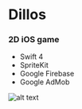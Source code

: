 # Dillos #

### 2D iOS game ###

* Swift 4
* SpriteKit
* Google Firebase
* Google AdMob

![alt text](https://github-dillos-pictures.s3.amazonaws.com/menu.png)
